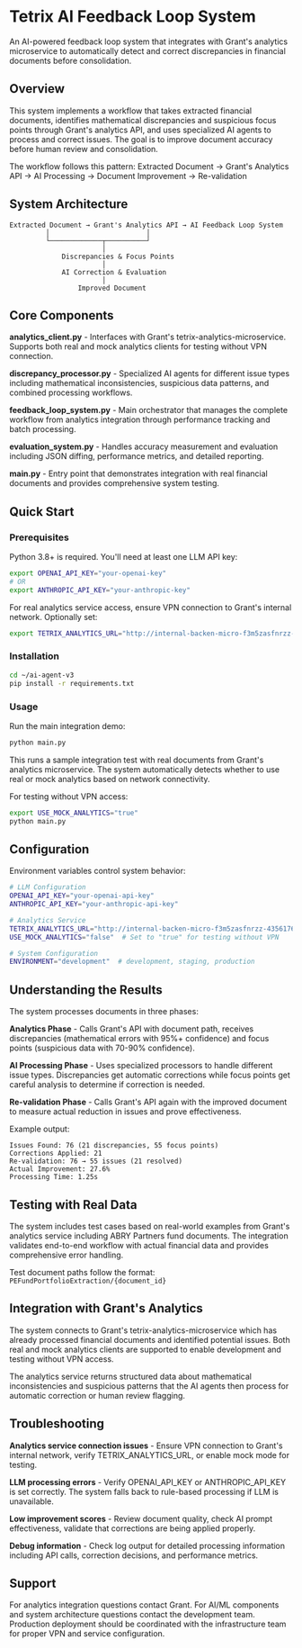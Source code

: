 # Tetrix AI Feedback Loop System

An AI-powered feedback loop system that integrates with Grant's analytics microservice to automatically detect and correct discrepancies in financial documents before consolidation.

## Overview

This system implements a workflow that takes extracted financial documents, identifies mathematical discrepancies and suspicious focus points through Grant's analytics API, and uses specialized AI agents to process and correct issues. The goal is to improve document accuracy before human review and consolidation.

The workflow follows this pattern:
Extracted Document → Grant's Analytics API → AI Processing → Document Improvement → Re-validation

## System Architecture

```
Extracted Document → Grant's Analytics API → AI Feedback Loop System
         │                        │
         └─────────────┬──────────┘
                       │
             Discrepancies & Focus Points
                       │
             AI Correction & Evaluation
                       │
                 Improved Document
```

## Core Components

**analytics_client.py** - Interfaces with Grant's tetrix-analytics-microservice. Supports both real and mock analytics clients for testing without VPN connection.

**discrepancy_processor.py** - Specialized AI agents for different issue types including mathematical inconsistencies, suspicious data patterns, and combined processing workflows.

**feedback_loop_system.py** - Main orchestrator that manages the complete workflow from analytics integration through performance tracking and batch processing.

**evaluation_system.py** - Handles accuracy measurement and evaluation including JSON diffing, performance metrics, and detailed reporting.

**main.py** - Entry point that demonstrates integration with real financial documents and provides comprehensive system testing.

## Quick Start

### Prerequisites

Python 3.8+ is required. You'll need at least one LLM API key:

```bash
export OPENAI_API_KEY="your-openai-key"
# OR
export ANTHROPIC_API_KEY="your-anthropic-key"
```

For real analytics service access, ensure VPN connection to Grant's internal network. Optionally set:

```bash
export TETRIX_ANALYTICS_URL="http://internal-backen-micro-f3m5zasfnrzz-435617696.us-east-2.elb.amazonaws.com"
```

### Installation

```bash
cd ~/ai-agent-v3
pip install -r requirements.txt
```

### Usage

Run the main integration demo:
```bash
python main.py
```

This runs a sample integration test with real documents from Grant's analytics microservice. The system automatically detects whether to use real or mock analytics based on network connectivity.

For testing without VPN access:
```bash
export USE_MOCK_ANALYTICS="true"
python main.py
```

## Configuration

Environment variables control system behavior:

```bash
# LLM Configuration
OPENAI_API_KEY="your-openai-api-key"
ANTHROPIC_API_KEY="your-anthropic-api-key"

# Analytics Service
TETRIX_ANALYTICS_URL="http://internal-backen-micro-f3m5zasfnrzz-435617696.us-east-2.elb.amazonaws.com"
USE_MOCK_ANALYTICS="false"  # Set to "true" for testing without VPN

# System Configuration
ENVIRONMENT="development"  # development, staging, production
```

## Understanding the Results

The system processes documents in three phases:

**Analytics Phase** - Calls Grant's API with document path, receives discrepancies (mathematical errors with 95%+ confidence) and focus points (suspicious data with 70-90% confidence).

**AI Processing Phase** - Uses specialized processors to handle different issue types. Discrepancies get automatic corrections while focus points get careful analysis to determine if correction is needed.

**Re-validation Phase** - Calls Grant's API again with the improved document to measure actual reduction in issues and prove effectiveness.

Example output:
```
Issues Found: 76 (21 discrepancies, 55 focus points)
Corrections Applied: 21
Re-validation: 76 → 55 issues (21 resolved)
Actual Improvement: 27.6%
Processing Time: 1.25s
```

## Testing with Real Data

The system includes test cases based on real-world examples from Grant's analytics service including ABRY Partners fund documents. The integration validates end-to-end workflow with actual financial data and provides comprehensive error handling.

Test document paths follow the format: `PEFundPortfolioExtraction/{document_id}`

## Integration with Grant's Analytics

The system connects to Grant's tetrix-analytics-microservice which has already processed financial documents and identified potential issues. Both real and mock analytics clients are supported to enable development and testing without VPN access.

The analytics service returns structured data about mathematical inconsistencies and suspicious patterns that the AI agents then process for automatic correction or human review flagging.

## Troubleshooting

**Analytics service connection issues** - Ensure VPN connection to Grant's internal network, verify TETRIX_ANALYTICS_URL, or enable mock mode for testing.

**LLM processing errors** - Verify OPENAI_API_KEY or ANTHROPIC_API_KEY is set correctly. The system falls back to rule-based processing if LLM is unavailable.

**Low improvement scores** - Review document quality, check AI prompt effectiveness, validate that corrections are being applied properly.

**Debug information** - Check log output for detailed processing information including API calls, correction decisions, and performance metrics.

## Support

For analytics integration questions contact Grant. For AI/ML components and system architecture questions contact the development team. Production deployment should be coordinated with the infrastructure team for proper VPN and service configuration.